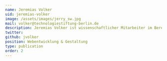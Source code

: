 ```yaml
---
name: Jeremias Volker
uid: jeremias-volker
image: /assets/images/jerry_sw.jpg
mail: volker@technologiestiftung-berlin.de
description: Jeremias Volker ist wissenschaftlicher Mitarbeiter im Bereich Webentwicklung und Gestaltung bei der Technologiestiftung Berlin.
twitter:
github: jvolker
position: Webentwicklung & Gestaltung
type: publication
order: 2
---
```

